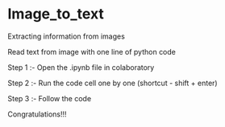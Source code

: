 # Image_to_text
Extracting information from images

Read text from image with one line of python code

Step 1 :- Open the .ipynb file in colaboratory

Step 2 :- Run the code cell one by one (shortcut - shift + enter)

Step 3 :- Follow the code

Congratulations!!!
